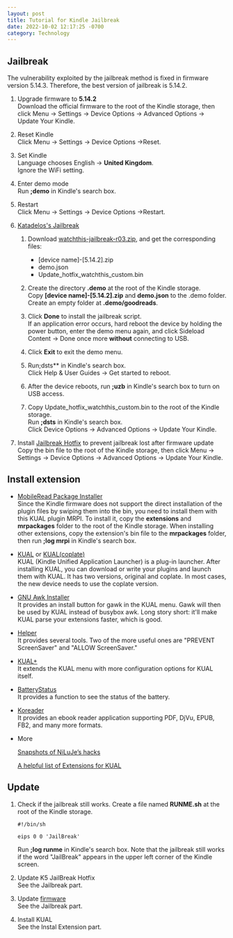 ```yaml
---
layout: post
title: Tutorial for Kindle Jailbreak
date: 2022-10-02 12:17:25 -0700
category: Technology
---
```


## Jailbreak

The vulnerability exploited by the jailbreak method is fixed in firmware version 5.14.3. Therefore, the best version of jailbreak is 5.14.2.

1. Upgrade firmware to **5.14.2**  
   Download the official firmware to the root of the Kindle storage, then click Menu → Settings → Device Options → Advanced Options → Update Your Kindle.

2. Reset Kindle  
   Click Menu → Settings → Device Options →Reset.

3. Set Kindle  
   Language chooses English →  **United Kingdom**.  
   Ignore the WiFi setting.

4. Enter demo mode  
   Run **;demo** in Kindle's search box.

5. Restart  
   Click Menu → Settings → Device Options →Restart.

6. [Katadelos's Jailbreak](https://www.mobileread.com/forums/showthread.php?t=346037)

   1. Download [watchthis-jailbreak-r03.zip](https://mega.nz/file/2ahlQKZS#jXyYLEp9rvRQCOzv7LNYBF-9fOfPhpigaLZMHZkN7fg), and get the corresponding files:

      - [device name]-[5.14.2].zip
      - demo.json
      - Update_hotfix_watchthis_custom.bin

   2. Create the directory **.demo** at the root of the Kindle storage.  
      Copy **[device name]-[5.14.2].zip** and **demo.json** to the .demo folder.  
      Create an empty folder at **.demo/goodreads**.

   3. Click **Done** to install the jailbreak script.  
      If an application error occurs, hard reboot the device by holding the power button, enter the demo menu again, and click Sideload Content → Done once more **without** connecting to USB.

   4. Click **Exit** to exit the demo menu.

   5. Run;dsts** in Kindle's search box.  
      Click Help & User Guides → Get started to reboot.

   6. After the device reboots, run **;uzb** in Kindle's search box to turn on USB access.

   7. Copy Update_hotfix_watchthis_custom.bin to the root of the Kindle storage.  
      Run **;dsts** in Kindle's search box.  
      Click Device Options → Advanced Options → Update Your Kindle.

7. Install [Jailbreak Hotfix](https://www.mobileread.com/forums/showpost.php?p=3004892&postcount=1597) to prevent jailbreak lost after firmware update  
   Copy the bin file to the root of the Kindle storage, then click Menu → Settings → Device Options → Advanced Options → Update Your Kindle.

## Install extension

- [MobileRead Package Installer](https://www.mobileread.com/forums/showthread.php?t=251143)  
  Since the Kindle firmware does not support the direct installation of the plugin files by swiping them into the bin, you need to install them with this KUAL plugin MRPI. To install it, copy the **extensions** and **mrpackages** folder to the root of the Kindle storage. When installing other extensions, copy the extension's bin file to the **mrpackages** folder, then run **;log mrpi** in Kindle's search box.

- [KUAL](https://www.mobileread.com/forums/showthread.php?t=203326) or [KUAL(coplate)](https://www.mobileread.com/forums/showpost.php?p=3699392&postcount=304)  
  KUAL (Kindle Unified Application Launcher) is a plug-in launcher. After installing KUAL, you can download or write your plugins and launch them with KUAL. It has two versions, original and coplate. In most cases, the new device needs to use the coplate version.

- [GNU Awk Installer](https://www.mobileread.com/forums/showpost.php?p=2636883&postcount=50)  
  It provides an install button for gawk in the KUAL menu. Gawk will then be used by KUAL instead of busybox awk. Long story short: it'll make KUAL parse your extensions faster, which is good.

- [Helper](https://www.mobileread.com/forums/showthread.php?t=203326)  
  It provides several tools. Two of the more useful ones are "PREVENT ScreenSaver" and "ALLOW ScreenSaver."

- [KUAL+](https://www.mobileread.com/forums/showpost.php?p=2591705&postcount=1014)  
  It extends the KUAL menu with more configuration options for KUAL itself.

- [BatteryStatus](https://www.mobileread.com/forums/showpost.php?p=2636886&postcount=52)  
  It provides a function to see the status of the battery.

- [Koreader](https://github.com/koreader/koreader)  
  It provides an ebook reader application supporting PDF, DjVu, EPUB, FB2, and many more formats.

- More

  [Snapshots of NiLuJe’s hacks](http://www.mobileread.com/forums/showthread.php?t=225030)

  [A helpful list of Extensions for KUAL](http://www.mobileread.com/forums/showthread.php?t=205064)

## Update

1. Check if the jailbreak still works.
   Create a file named **RUNME.sh** at the root of the Kindle storage.

   ```shell
   #!/bin/sh
   
   eips 0 0 'JailBreak'
   ```

   Run **;log runme** in Kindle's search box. Note that the jailbreak still works if the word "JailBreak" appears in the upper left corner of the Kindle screen.

2. Update K5 JailBreak Hotfix  
   See the Jailbreak part.

3. Update [firmware](https://www.amazon.com/gp/help/customer/display.html?nodeId=GKMQC26VQQMM8XSW)  
   See the Jailbreak part.

4. Install KUAL  
   See the Instal Extension part.
